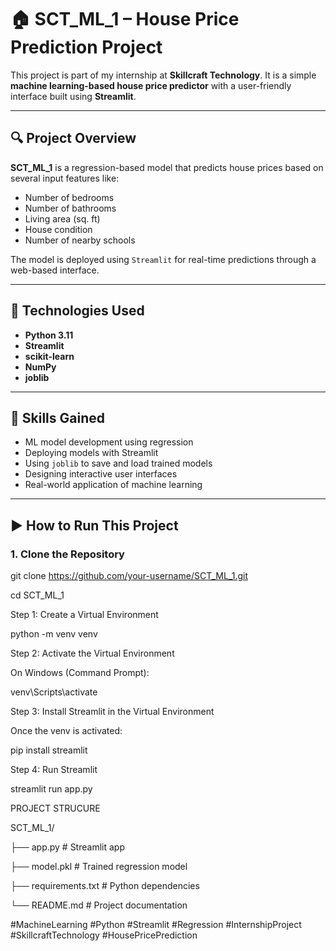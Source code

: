 # 🏠 SCT_ML_1 – House Price Prediction Project

This project is part of my internship at **Skillcraft Technology**. It is a simple **machine learning-based house price predictor** with a user-friendly interface built using **Streamlit**.

---

## 🔍 Project Overview

**SCT_ML_1** is a regression-based model that predicts house prices based on several input features like:

- Number of bedrooms
- Number of bathrooms
- Living area (sq. ft)
- House condition
- Number of nearby schools

The model is deployed using `Streamlit` for real-time predictions through a web-based interface.

---

## 🚀 Technologies Used

- **Python 3.11**
- **Streamlit**
- **scikit-learn**
- **NumPy**
- **joblib**

---

## 🧠 Skills Gained

- ML model development using regression
- Deploying models with Streamlit
- Using `joblib` to save and load trained models
- Designing interactive user interfaces
- Real-world application of machine learning

---

## ▶️ How to Run This Project

### 1. Clone the Repository


git clone https://github.com/your-username/SCT_ML_1.git

cd SCT_ML_1

Step 1: Create a Virtual Environment

python -m venv venv

Step 2: Activate the Virtual Environment

On Windows (Command Prompt):

venv\Scripts\activate  

Step 3: Install Streamlit in the Virtual Environment

Once the venv is activated:

pip install  streamlit

Step 4: Run Streamlit

streamlit run app.py

PROJECT STRUCURE

SCT_ML_1/

├── app.py               # Streamlit app

├── model.pkl            # Trained regression model

├── requirements.txt     # Python dependencies

└── README.md            # Project documentation

#MachineLearning #Python #Streamlit #Regression #InternshipProject #SkillcraftTechnology #HousePricePrediction
